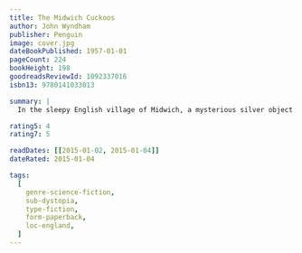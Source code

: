 ```yaml
---
title: The Midwich Cuckoos
author: John Wyndham
publisher: Penguin
image: cover.jpg
dateBookPublished: 1957-01-01
pageCount: 224
bookHeight: 198
goodreadsReviewId: 1092337016
isbn13: 9780141033013

summary: |
  In the sleepy English village of Midwich, a mysterious silver object appears and all the inhabitants fall unconscious. A day later the object is gone and everyone awakens unharmed - except that all the women in the village are discovered to be pregnant. The resultant children of Midwich do not belong to their parents: all are blond, all are golden-eyed. They grow up too fast and their minds exhibit frightening abilities that give them control over others. This brings them into conflict with the villagers just as a chilling realization dawns on the world outside…

rating5: 4
rating7: 5

readDates: [[2015-01-02, 2015-01-04]]
dateRated: 2015-01-04

tags:
  [
    genre-science-fiction,
    sub-dystopia,
    type-fiction,
    form-paperback,
    loc-england,
  ]
---
```

